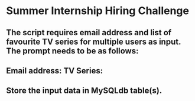 # Summer Internship Hiring Challenge
## The script requires email address and list of favourite TV series for multiple users as input. The prompt needs to be as follows:
## Email address: TV Series:
## Store the input data in MySQLdb table(s).

